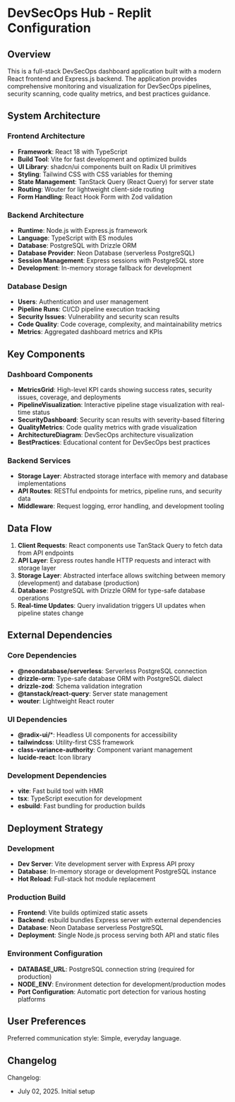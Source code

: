# DevSecOps Hub - Replit Configuration

## Overview

This is a full-stack DevSecOps dashboard application built with a modern React frontend and Express.js backend. The application provides comprehensive monitoring and visualization for DevSecOps pipelines, security scanning, code quality metrics, and best practices guidance.

## System Architecture

### Frontend Architecture
- **Framework**: React 18 with TypeScript
- **Build Tool**: Vite for fast development and optimized builds
- **UI Library**: shadcn/ui components built on Radix UI primitives
- **Styling**: Tailwind CSS with CSS variables for theming
- **State Management**: TanStack Query (React Query) for server state
- **Routing**: Wouter for lightweight client-side routing
- **Form Handling**: React Hook Form with Zod validation

### Backend Architecture
- **Runtime**: Node.js with Express.js framework
- **Language**: TypeScript with ES modules
- **Database**: PostgreSQL with Drizzle ORM
- **Database Provider**: Neon Database (serverless PostgreSQL)
- **Session Management**: Express sessions with PostgreSQL store
- **Development**: In-memory storage fallback for development

### Database Design
- **Users**: Authentication and user management
- **Pipeline Runs**: CI/CD pipeline execution tracking
- **Security Issues**: Vulnerability and security scan results
- **Code Quality**: Code coverage, complexity, and maintainability metrics
- **Metrics**: Aggregated dashboard metrics and KPIs

## Key Components

### Dashboard Components
- **MetricsGrid**: High-level KPI cards showing success rates, security issues, coverage, and deployments
- **PipelineVisualization**: Interactive pipeline stage visualization with real-time status
- **SecurityDashboard**: Security scan results with severity-based filtering
- **QualityMetrics**: Code quality metrics with grade visualization
- **ArchitectureDiagram**: DevSecOps architecture visualization
- **BestPractices**: Educational content for DevSecOps best practices

### Backend Services
- **Storage Layer**: Abstracted storage interface with memory and database implementations
- **API Routes**: RESTful endpoints for metrics, pipeline runs, and security data
- **Middleware**: Request logging, error handling, and development tooling

## Data Flow

1. **Client Requests**: React components use TanStack Query to fetch data from API endpoints
2. **API Layer**: Express routes handle HTTP requests and interact with storage layer
3. **Storage Layer**: Abstracted interface allows switching between memory (development) and database (production)
4. **Database**: PostgreSQL with Drizzle ORM for type-safe database operations
5. **Real-time Updates**: Query invalidation triggers UI updates when pipeline states change

## External Dependencies

### Core Dependencies
- **@neondatabase/serverless**: Serverless PostgreSQL connection
- **drizzle-orm**: Type-safe database ORM with PostgreSQL dialect
- **drizzle-zod**: Schema validation integration
- **@tanstack/react-query**: Server state management
- **wouter**: Lightweight React router

### UI Dependencies
- **@radix-ui/***: Headless UI components for accessibility
- **tailwindcss**: Utility-first CSS framework
- **class-variance-authority**: Component variant management
- **lucide-react**: Icon library

### Development Dependencies
- **vite**: Fast build tool with HMR
- **tsx**: TypeScript execution for development
- **esbuild**: Fast bundling for production builds

## Deployment Strategy

### Development
- **Dev Server**: Vite development server with Express API proxy
- **Database**: In-memory storage or development PostgreSQL instance
- **Hot Reload**: Full-stack hot module replacement

### Production Build
- **Frontend**: Vite builds optimized static assets
- **Backend**: esbuild bundles Express server with external dependencies
- **Database**: Neon Database serverless PostgreSQL
- **Deployment**: Single Node.js process serving both API and static files

### Environment Configuration
- **DATABASE_URL**: PostgreSQL connection string (required for production)
- **NODE_ENV**: Environment detection for development/production modes
- **Port Configuration**: Automatic port detection for various hosting platforms

## User Preferences

Preferred communication style: Simple, everyday language.

## Changelog

Changelog:
- July 02, 2025. Initial setup
